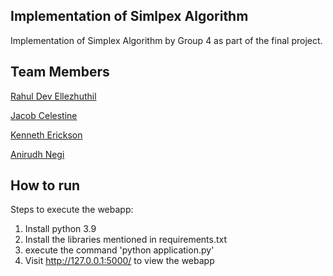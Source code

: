 ## Implementation of Simlpex Algorithm

Implementation of Simplex Algorithm by Group 4 as part of the final project.

## Team Members
[Rahul Dev Ellezhuthil](https://github.com/rahuldeve)

[Jacob Celestine](https://github.com/jacobceles)

[Kenneth Erickson](https://www.linkedin.com/in/ken-erickson-a79b8616b/)

[Anirudh Negi](https://github.com/negiadventures)


## How to run
Steps to execute the webapp:
1. Install python 3.9
2. Install the libraries mentioned in requirements.txt
3. execute the command 'python application.py'
4. Visit  http://127.0.0.1:5000/ to view the webapp
